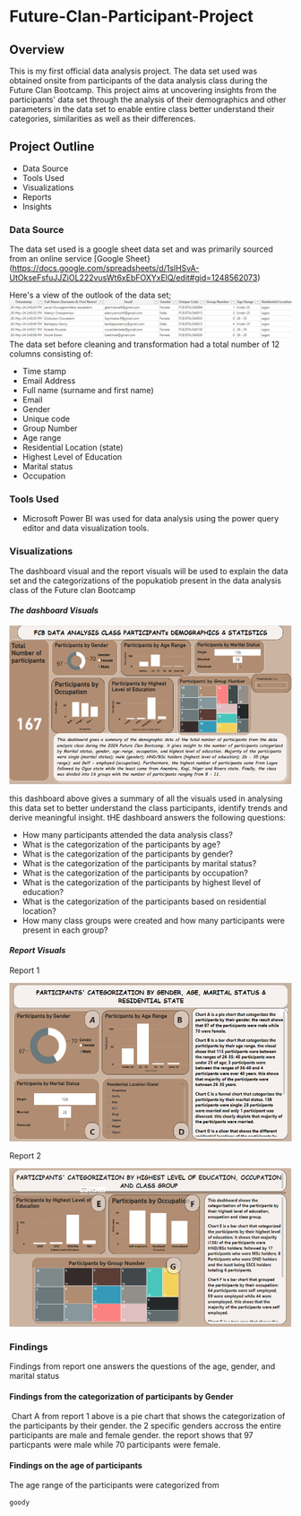 # Future-Clan-Participant-Project
## Overview
This is my first official data analysis project. The data set used was obtained onsite from participants of the data analysis class during the Future Clan Bootcamp. This project aims at uncovering insights from the participants' data set through the analysis of their demographics and other parameters in the data set to enable entire class better understand their categories, similarities as well as their differences.

## Project Outline
- Data Source
- Tools Used
- Visualizations
- Reports
- Insights

### Data Source
 The data set used is a google sheet data set and was primarily sourced from an online service [Google Sheet} (https://docs.google.com/spreadsheets/d/1slHSvA-UtOkseFsfuJJZiOL222vusWt6xEbFOXYxElQ/edit#gid=1248562073)

Here's a view of the outlook of the data set;
![](data.png)
The data set before cleaning and transformation had a total number of 12 columns consisting of:
- Time stamp
- Email Address
- Full name (surname and first name)
- Email
- Gender
- Unique code
- Group Number
- Age range
- Residential Location (state)
- Highest Level of Education
- Marital status
- Occupation
 

### Tools Used
- Microsoft Power BI was used for data analysis using the power query editor and data visualization tools.

### Visualizations
The dashboard visual and the report visuals will be used to explain the data set and the categorizations of the popukatiob present in the data analysis class of the Future clan Bootcamp

#### *The dashboard Visuals*
![](Capture_1.png)

this dashboard above gives a summary of all the visuals used in analysing this data set to better understand the class participants, identify trends and derive meaningful insight. 
tHE dashboard answers the following questions:
- How many participants attended the data analysis class?
- What is the categorization of the participants by age?
- What is the categorization of the participants by gender?
- What is the categorization of the participants by marital status?
- What is the categorization of the participants by occupation?
- What is the categorization of the participants by highest llevel of education?
- What is the categorization of the participants based on residential location?
- How many class groups were created and how many participants were present in each group?

#### *Report Visuals*

Report 1

![](Capture_2.png)


Report 2

![](Capture_3.png)

### Findings
Findings from report one answers the questions of the age, gender, and marital status

#### Findings from the categorization of participants by Gender
![]()
Chart A from report 1 above is a pie chart that shows the categorization of the participants by their gender. the 2 specific genders accross the entire participants are male and female gender. the report shows that 97 particpants were male while 70 participants were female.  

#### Findings on the age of participants
The age range of the participants were categorized from





```
goody
